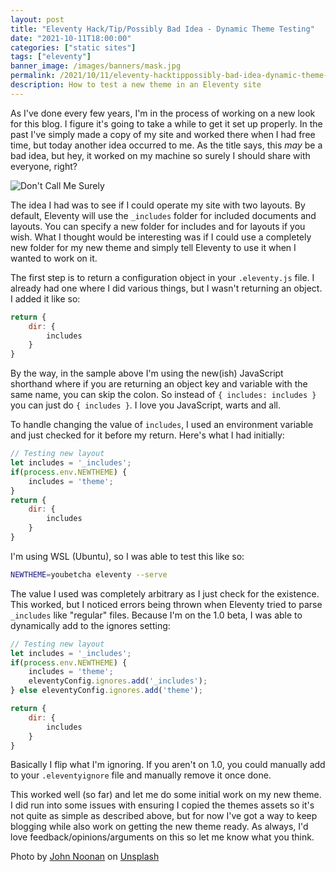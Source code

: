 ```yaml
---
layout: post
title: "Eleventy Hack/Tip/Possibly Bad Idea - Dynamic Theme Testing"
date: "2021-10-11T18:00:00"
categories: ["static sites"]
tags: ["eleventy"]
banner_image: /images/banners/mask.jpg
permalink: /2021/10/11/eleventy-hacktippossibly-bad-idea-dynamic-theme-testing
description: How to test a new theme in an Eleventy site
---
```


As I've done every few years, I'm in the process of working on a new look for this blog. I figure it's going to take a while to get it set up properly. In the past I've simply made a copy of my site and worked there when I had free time, but today another idea occurred to me. As the title says, this *may* be a bad idea, but hey, it worked on my machine so surely I should share with everyone, right? 

<p>
<img data-src="https://static.raymondcamden.com/images/2021/10/surely.jpg" alt="Don't Call Me Surely" class="lazyload imgborder imgcenter">
</p>

The idea I had was to see if I could operate my site with two layouts. By default, Eleventy will use the `_includes` folder for included documents and layouts. You can specify a new folder for includes and for layouts if you wish. What I thought would be interesting was if I could use a completely new folder for my new theme and simply tell Eleventy to use it when I wanted to work on it.

The first step is to return a configuration object in your `.eleventy.js` file. I already had one where I did various things, but I wasn't returning an object. I added it like so:

```js
return {
	dir: {
		includes
	}
}
```

By the way, in the sample above I'm using the new(ish) JavaScript shorthand where if you are returning an object key and variable with the same name, you can skip the colon. So instead of `{ includes: includes }` you can just do `{ includes }`. I love you JavaScript, warts and all. 

To handle changing the value of `includes`, I used an environment variable and just checked for it before my return. Here's what I had initially:

```js
// Testing new layout
let includes = '_includes';
if(process.env.NEWTHEME) {
	includes = 'theme';
} 
return {
	dir: {
		includes
	}
}
```

I'm using WSL (Ubuntu), so I was able to test this like so:

```bash
NEWTHEME=youbetcha eleventy --serve
```

The value I used was completely arbitrary as I just check for the existence. This worked, but I noticed errors being thrown when Eleventy tried to parse `_includes` like "regular" files. Because I'm on the 1.0 beta, I was able to dynamically add to the ignores setting:

```js
// Testing new layout
let includes = '_includes';
if(process.env.NEWTHEME) {
	includes = 'theme';
	eleventyConfig.ignores.add('_includes');
} else eleventyConfig.ignores.add('theme');

return {
	dir: {
		includes
	}
}
```

Basically I flip what I'm ignoring. If you aren't on 1.0, you could manually add to your `.eleventyignore` file and manually remove it once done. 

This worked well (so far) and let me do some initial work on my new theme. I did run into some issues with ensuring I copied the themes assets so it's not quite as simple as described above, but for now I've got a way to keep blogging while also work on getting the new theme ready. As always, I'd love feedback/opinions/arguments on this so let me know what you think.

Photo by <a href="https://unsplash.com/@theonlynoonan?utm_source=unsplash&utm_medium=referral&utm_content=creditCopyText">John Noonan</a> on <a href="https://unsplash.com/s/photos/mask?utm_source=unsplash&utm_medium=referral&utm_content=creditCopyText">Unsplash</a>
  